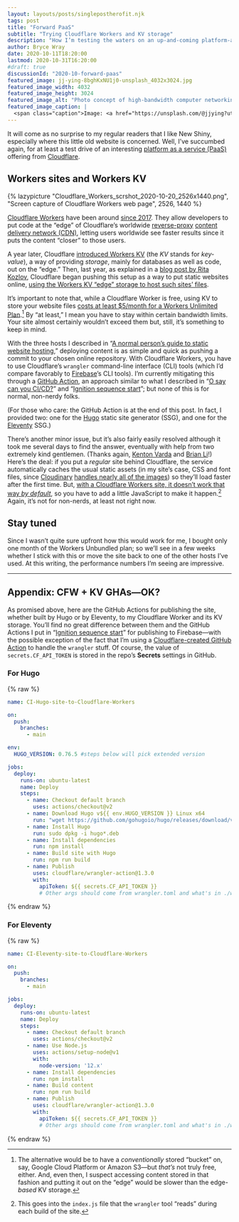 ```yaml
---
layout: layouts/posts/singlepostherofit.njk
tags: post
title: "Forward PaaS"
subtitle: "Trying Cloudflare Workers and KV storage"
description: "How I’m testing the waters on an up-and-coming platform-as-a-service (PaaS) offering."
author: Bryce Wray
date: 2020-10-11T18:20:00
lastmod: 2020-10-31T16:20:00
#draft: true
discussionId: "2020-10-forward-paas"
featured_image: jj-ying-8bghKxNU1j0-unsplash_4032x3024.jpg
featured_image_width: 4032
featured_image_height: 3024
featured_image_alt: "Photo concept of high-bandwidth computer networking: Strands of glowing cables representing fiber-optical cables"
featured_image_caption: |
  <span class="caption">Image: <a href="https://unsplash.com/@jjying?utm_source=unsplash&amp;utm_medium=referral&amp;utm_content=creditCopyText">JJ Ying</a>; <a href="https://unsplash.com/s/photos/network?utm_source=unsplash&amp;utm_medium=referral&amp;utm_content=creditCopyText">Unsplash</a></span>
---
```


It will come as no surprise to my regular readers that I like New Shiny, especially where this little old website is concerned. Well, I’ve succumbed again, for at least a test drive of an interesting [platform as a service (PaaS)](https://en.wikipedia.org/wiki/Platform_as_a_service) offering from [Cloudflare](https://cloudflare.com).

## Workers sites and Workers KV

{% lazypicture "Cloudflare_Workers_scrshot_2020-10-20_2526x1440.png", "Screen capture of Cloudflare Workers web page", 2526, 1440 %}

[Cloudflare Workers](https://workers.cloudflare.com/) have been around [since 2017](https://blog.cloudflare.com/introducing-cloudflare-workers/). They allow developers to put code at the “edge” of Cloudflare’s worldwide [reverse-proxy](https://www.cloudflare.com/learning/cdn/glossary/reverse-proxy/) [content delivery network (CDN)](https://en.wikipedia.org/wiki/Content_delivery_network), letting users worldwide see faster results since it puts the content “closer” to those users.

A year later, Cloudflare [introduced Workers KV](https://blog.cloudflare.com/introducing-workers-kv/) (the *KV* stands for *key-value*), a way of providing *storage*, mainly for databases as well as code, out on the “edge.” Then, last year, as explained in a [blog post by Rita Kozlov](https://blog.cloudflare.com/workers-sites/), Cloudflare began pushing this setup as a way to put static websites online, [using the Workers KV “edge” storage to host such sites’ files](https://blog.cloudflare.com/extending-the-workers-platform/).

It’s important to note that, while a Cloudflare Worker is free, using KV to store your website files [costs at least $5/month for a Workers Unlimited Plan](https://workers.cloudflare.com/#plans).[^1] By “at least,” I mean you have to stay within certain bandwidth limits. Your site almost certainly wouldn’t exceed them but, still, it’s something to keep in mind.

With the three hosts I described in “[A normal person’s guide to static website hosting](/posts/2020/09/normal-persons-guide-static-website-hosting),” deploying content is as simple and quick as pushing a commit to your chosen online repository. With Cloudflare Workers, you have to use Cloudflare’s `wrangler` command-line interface (CLI) tools (which I’d compare favorably to [Firebase](https://firebase.google.com)’s CLI tools). I’m currently mitigating this through a [GitHub Action](https://github.com/features/actions),  an approach similar to what I described in “[O say can you CI/CD?](/posts/2020/06/o-say-can-you-ci-cd)” and “[Ignition sequence start](/posts/2020/09/ignition-sequence-start)”; but none of this is for normal, non-nerdy folks.

(For those who care: the GitHub Action is at the end of this post. In fact, I provided two: one for the [Hugo](https://gohugo.io) static site generator (SSG), and one for the [Eleventy](https://11ty.dev) SSG.)

There’s another minor issue, but it’s also fairly easily resolved although it took me several days to find the answer, eventually with help from two extremely kind gentlemen. (Thanks again, [Kenton Varda](https://stackoverflow.com/users/2686899/kenton-varda) and [Brian Li](https://brianli.com/)!) Here’s the deal: if you put a *regular* site behind Cloudflare, the service automatically caches the usual static assets (in my site’s case, CSS and font files, since [Cloudinary](https://cloudinary.com/invites/lpov9zyyucivvxsnalc5/dqunpyaeqiizezj6lbdu) [handles nearly all of the images](/posts/2020/07/transformed)) so they’ll load faster after the first time. But, [with a Cloudflare Workers site, it doesn’t work that way *by default*](https://stackoverflow.com/questions/64254291/cache-control-headers-in-a-cloudflare-workers-site), so you have to add a little JavaScript to make it happen.[^2] Again, it’s not for non-nerds, at least not right now.

## Stay tuned

Since I wasn’t quite sure upfront how this would work for me, I bought only one month of the Workers Unbundled plan; so we’ll see in a few weeks whether I stick with this or move the site back to one of the other hosts I’ve used. At this writing, the performance numbers I’m seeing are impressive.

---- 

## Appendix: CFW + KV GHAs—OK?

As promised above, here are the GitHub Actions for publishing the site, whether built by Hugo or by Eleventy, to my Cloudflare Worker and its KV storage. You’ll find no great difference between them and the GitHub Actions I put in “[Ignition sequence start](/posts/2020/09/ignition-sequence-start)” for publishing to Firebase—with the possible exception of the fact that I’m using a [Cloudflare-created GitHub Action](https://github.com/cloudflare/wrangler-action) to handle the `wrangler` stuff. Of course, the value of `secrets.CF_API_TOKEN` is stored in the repo’s **Secrets** settings in GitHub.

### For Hugo

{% raw %}
```yaml
name: CI-Hugo-site-to-Cloudflare-Workers

on:
  push:
    branches:
      - main

env:
  HUGO_VERSION: 0.76.5 #steps below will pick extended version

jobs:
  deploy:
    runs-on: ubuntu-latest
    name: Deploy
    steps:
      - name: Checkout default branch
        uses: actions/checkout@v2
      - name: Download Hugo v${{ env.HUGO_VERSION }} Linux x64
        run: "wget https://github.com/gohugoio/hugo/releases/download/v${{ env.HUGO_VERSION }}/hugo_extended_${{ env.HUGO_VERSION }}_Linux-64bit.deb -O hugo_extended_${{ env.HUGO_VERSION }}_Linux-64bit.deb"
      - name: Install Hugo
        run: sudo dpkg -i hugo*.deb
      - name: Install dependencies
        run: npm install
      - name: Build site with Hugo
        run: npm run build
      - name: Publish
        uses: cloudflare/wrangler-action@1.3.0
        with:
          apiToken: ${{ secrets.CF_API_TOKEN }}
          # Other args should come from wrangler.toml and what's in ./workers-site/
```
{% endraw %}


### For Eleventy

{% raw %}

```yaml
name: CI-Eleventy-site-to-Cloudflare-Workers

on:
  push:
    branches:
      - main

jobs:
  deploy:
    runs-on: ubuntu-latest
    name: Deploy
    steps:
      - name: Checkout default branch
        uses: actions/checkout@v2
      - name: Use Node.js
        uses: actions/setup-node@v1
        with: 
          node-version: '12.x'
      - name: Install dependencies
        run: npm install
      - name: Build content
        run: npm run build
      - name: Publish
        uses: cloudflare/wrangler-action@1.3.0
        with:
          apiToken: ${{ secrets.CF_API_TOKEN }}
          # Other args should come from wrangler.toml and what's in ./workers-site/
```

{% endraw %}

[^1]:	The alternative would be to have a *conventionally* stored “bucket” on, say, Google Cloud Platform or Amazon S3—but *that’s* not truly free, either. And, even then, I suspect accessing content stored in that fashion and putting it out on the “edge” would be slower than the edge-*based* KV storage.

[^2]:	This goes into the `index.js` file that the `wrangler` tool “reads” during each build of the site.